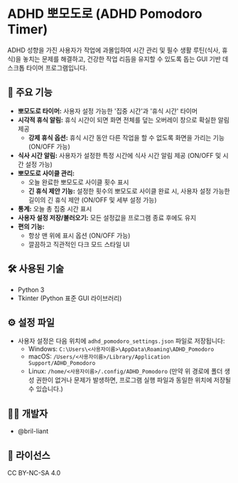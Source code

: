 # ADHD 뽀모도로 (ADHD Pomodoro Timer)

ADHD 성향을 가진 사용자가 작업에 과몰입하여 시간 관리 및 필수 생활 루틴(식사, 휴식)을 놓치는 문제를 해결하고, 건강한 작업 리듬을 유지할 수 있도록 돕는 GUI 기반 데스크톱 타이머 프로그램입니다.

## 🌟 주요 기능

- **뽀모도로 타이머:** 사용자 설정 가능한 '집중 시간'과 '휴식 시간' 타이머
- **시각적 휴식 알림:** 휴식 시간이 되면 화면 전체를 덮는 오버레이 창으로 확실한 알림 제공
  - **강제 휴식 옵션:** 휴식 시간 동안 다른 작업을 할 수 없도록 화면을 가리는 기능 (ON/OFF 가능)
- **식사 시간 알림:** 사용자가 설정한 특정 시간에 식사 시간 알림 제공 (ON/OFF 및 시간 설정 가능)
- **뽀모도로 사이클 관리:**
  - 오늘 완료한 뽀모도로 사이클 횟수 표시
  - **긴 휴식 제안 기능:** 설정한 횟수의 뽀모도로 사이클 완료 시, 사용자 설정 가능한 길이의 긴 휴식 제안 (ON/OFF 및 세부 설정 가능)
- **통계:** 오늘 총 집중 시간 표시
- **사용자 설정 저장/불러오기:** 모든 설정값을 프로그램 종료 후에도 유지
- **편의 기능:**
  - 항상 맨 위에 표시 옵션 (ON/OFF 가능)
  - 깔끔하고 직관적인 다크 모드 스타일 UI

## 🛠️ 사용된 기술

- Python 3
- Tkinter (Python 표준 GUI 라이브러리)

## ⚙️ 설정 파일

- 사용자 설정은 다음 위치에 `adhd_pomodoro_settings.json` 파일로 저장됩니다:
  - Windows: `C:\Users\<사용자이름>\AppData\Roaming\ADHD_Pomodoro`
  - macOS: `/Users/<사용자이름>/Library/Application Support/ADHD_Pomodoro`
  - Linux: `/home/<사용자이름>/.config/ADHD_Pomodoro`
    (만약 위 경로에 폴더 생성 권한이 없거나 문제가 발생하면, 프로그램 실행 파일과 동일한 위치에 저장될 수 있습니다.)

## 👨‍💻 개발자

- @bril-liant

## 📄 라이선스

CC BY-NC-SA 4.0
